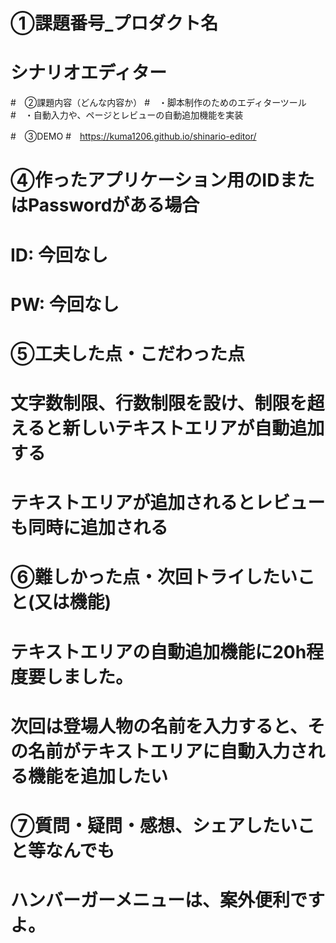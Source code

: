 # ①課題番号_プロダクト名
# シナリオエディター

#　②課題内容（どんな内容か）
#　・脚本制作のためのエディターツール
#　・自動入力や、ページとレビューの自動追加機能を実装

#　③DEMO
#　https://kuma1206.github.io/shinario-editor/

# ④作ったアプリケーション用のIDまたはPasswordがある場合
# ID: 今回なし
# PW: 今回なし

# ⑤工夫した点・こだわった点
# 文字数制限、行数制限を設け、制限を超えると新しいテキストエリアが自動追加する
# テキストエリアが追加されるとレビューも同時に追加される

# ⑥難しかった点・次回トライしたいこと(又は機能)
# テキストエリアの自動追加機能に20h程度要しました。
# 次回は登場人物の名前を入力すると、その名前がテキストエリアに自動入力される機能を追加したい

# ⑦質問・疑問・感想、シェアしたいこと等なんでも
# ハンバーガーメニューは、案外便利ですよ。